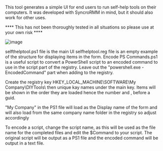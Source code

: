 This tool generates a simple UI for end users to run self-help tools on their computers. It was developed with SyncroRMM in mind, but it should also work for other uses.

**** This has not been thoroughly tested in all situations so please use at your own risk ****

![image](https://github.com/bradhawkins85/selfhelptool/assets/15325110/b32d37f4-092a-49ad-8df6-4e351c74080f)

selfthelptool.ps1 file is the main UI
selfhelptool.reg file is an empty example of the structure for displaying items in the form.
Encode PS Commands.ps1 is a useful script to convert a PowerShell script to an encoded command to use in the script part of the registry. Leave out the "powershell.exe -EncodedCommand" part when adding to the registry.

Create the registry key HKEY_LOCAL_MACHINE\SOFTWARE\My Company\DIYTools\ then unique kay names under the main key. Items will be shown in the order they are loaded hence the number and , before a guid.

"My Company" in the PS1 file will load as the Display name of the form and will also load from the same company name folder in the registry so adjust accordingly

To encode a script, change the script name, as this will be used as the file name for the completed files and edit the $Command to your script.
The original script will be output as a PS1 file and the encoded command will be output in a text file.
